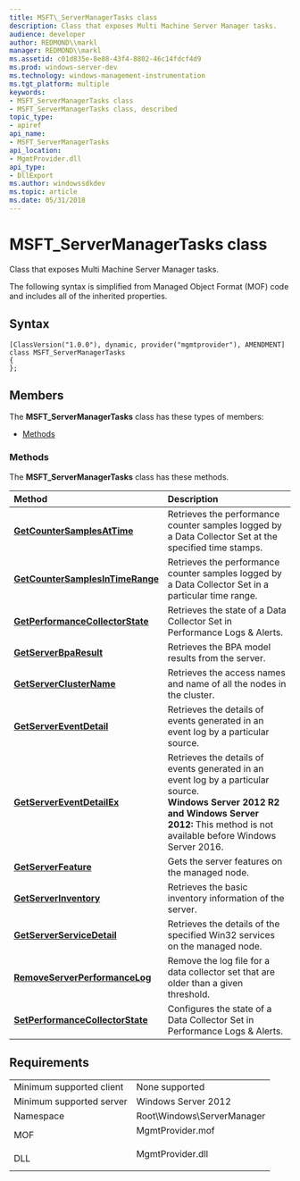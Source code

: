 ```yaml
---
title: MSFT\_ServerManagerTasks class
description: Class that exposes Multi Machine Server Manager tasks.
audience: developer
author: REDMOND\\markl
manager: REDMOND\\markl
ms.assetid: c01d835e-8e88-43f4-8802-46c14fdcf4d9
ms.prod: windows-server-dev
ms.technology: windows-management-instrumentation
ms.tgt_platform: multiple
keywords:
- MSFT_ServerManagerTasks class
- MSFT_ServerManagerTasks class, described
topic_type:
- apiref
api_name:
- MSFT_ServerManagerTasks
api_location:
- MgmtProvider.dll
api_type:
- DllExport
ms.author: windowssdkdev
ms.topic: article
ms.date: 05/31/2018
---
```


# MSFT\_ServerManagerTasks class

Class that exposes Multi Machine Server Manager tasks.

The following syntax is simplified from Managed Object Format (MOF) code and includes all of the inherited properties.

## Syntax

``` syntax
[ClassVersion("1.0.0"), dynamic, provider("mgmtprovider"), AMENDMENT]
class MSFT_ServerManagerTasks
{
};
```

## Members

The **MSFT\_ServerManagerTasks** class has these types of members:

-   [Methods](#methods)

### Methods

The **MSFT\_ServerManagerTasks** class has these methods.



| Method                                                                                       | Description                                                                                                                                                                                                          |
|:---------------------------------------------------------------------------------------------|:---------------------------------------------------------------------------------------------------------------------------------------------------------------------------------------------------------------------|
| [**GetCounterSamplesAtTime**](getcountersamplesattime-msft-servermanagertasks.md)           | Retrieves the performance counter samples logged by a Data Collector Set at the specified time stamps.<br/>                                                                                                    |
| [**GetCounterSamplesInTimeRange**](getcountersamplesintimerange-msft-servermanagertasks.md) | Retrieves the performance counter samples logged by a Data Collector Set in a particular time range.<br/>                                                                                                      |
| [**GetPerformanceCollectorState**](getperformancecollectorstate-msft-servermanagertasks.md) | Retrieves the state of a Data Collector Set in Performance Logs & Alerts.<br/>                                                                                                                                 |
| [**GetServerBpaResult**](getserverbparesult-msft-servermanagertasks.md)                     | Retrieves the BPA model results from the server.<br/>                                                                                                                                                          |
| [**GetServerClusterName**](getserverclustername-msft-servermanagertasks.md)                 | Retrieves the access names and name of all the nodes in the cluster.<br/>                                                                                                                                      |
| [**GetServerEventDetail**](getservereventdetail-msft-servermanagertasks.md)                 | Retrieves the details of events generated in an event log by a particular source.<br/>                                                                                                                         |
| [**GetServerEventDetailEx**](getservereventdetailex-msft-servermanagertasks.md)             | Retrieves the details of events generated in an event log by a particular source.<br/> **Windows Server 2012 R2 and Windows Server 2012:** This method is not available before Windows Server 2016.<br/> |
| [**GetServerFeature**](getserverfeature-msft-servermanagertasks.md)                         | Gets the server features on the managed node.<br/>                                                                                                                                                             |
| [**GetServerInventory**](getserverinventory-msft-servermanagertasks.md)                     | Retrieves the basic inventory information of the server.<br/>                                                                                                                                                  |
| [**GetServerServiceDetail**](getserverservicedetail-msft-servermanagertasks.md)             | Retrieves the details of the specified Win32 services on the managed node.<br/>                                                                                                                                |
| [**RemoveServerPerformanceLog**](removeserverperformancelog-msft-servermanagertasks.md)     | Remove the log file for a data collector set that are older than a given threshold.<br/>                                                                                                                       |
| [**SetPerformanceCollectorState**](setperformancecollectorstate-msft-servermanagertasks.md) | Configures the state of a Data Collector Set in Performance Logs & Alerts.<br/>                                                                                                                                |



 

## Requirements



|                                     |                                                                                             |
|-------------------------------------|---------------------------------------------------------------------------------------------|
| Minimum supported client<br/> | None supported<br/>                                                                   |
| Minimum supported server<br/> | Windows Server 2012<br/>                                                              |
| Namespace<br/>                | Root\\Windows\\ServerManager<br/>                                                     |
| MOF<br/>                      | <dl> <dt>MgmtProvider.mof</dt> </dl> |
| DLL<br/>                      | <dl> <dt>MgmtProvider.dll</dt> </dl> |



 

 





